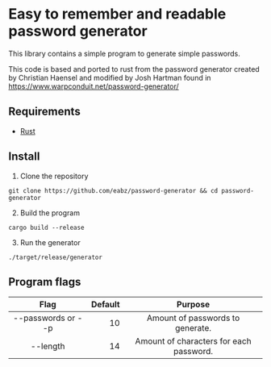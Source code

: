 # Easy to remember and readable password generator

This library contains a simple program to generate simple passwords.

This code is based and ported to rust from the password generator created by Christian Haensel and modified by Josh Hartman found in https://www.warpconduit.net/password-generator/

## Requirements

- [Rust](https://www.rust-lang.org/tools/install)

## Install

1. Clone the repository

```
git clone https://github.com/eabz/password-generator && cd password-generator
```

2. Build the program

```
cargo build --release
```

3. Run the generator

```
./target/release/generator
```

## Program flags

|        Flag        | Default |                 Purpose                 |
| :----------------: | ------: | :-------------------------------------: |
| --passwords or --p |      10 |    Amount of passwords to generate.     |
|      --length      |      14 | Amount of characters for each password. |
